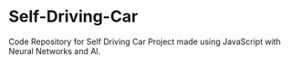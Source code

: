 # Self-Driving-Car
Code Repository for Self Driving Car Project made using JavaScript with Neural Networks and AI.
